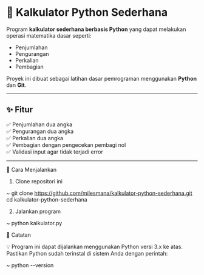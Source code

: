 # 🧮 Kalkulator Python Sederhana

Program **kalkulator sederhana berbasis Python** yang dapat melakukan operasi matematika dasar seperti:
- Penjumlahan
- Pengurangan
- Perkalian
- Pembagian  

Proyek ini dibuat sebagai latihan dasar pemrograman menggunakan **Python** dan **Git**.

---

## ✨ Fitur
✅ Penjumlahan dua angka  
✅ Pengurangan dua angka  
✅ Perkalian dua angka  
✅ Pembagian dengan pengecekan pembagi nol  
✅ Validasi input agar tidak terjadi error  

---

🚀 Cara Menjalankan

1. Clone repositori ini

~ git clone https://github.com/milesmana/kalkulator-python-sederhana.git
cd kalkulator-python-sederhana


2. Jalankan program

~ python kalkulator.py

📝 Catatan

💡 Program ini dapat dijalankan menggunakan Python versi 3.x ke atas.
Pastikan Python sudah terinstal di sistem Anda dengan perintah:

~ python --version
